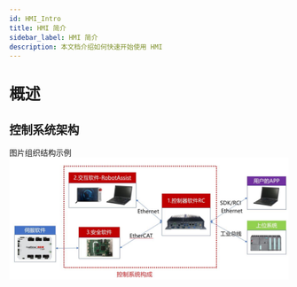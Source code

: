```yaml
---
id: HMI_Intro
title: HMI 简介
sidebar_label: HMI 简介
description: 本文档介绍如何快速开始使用 HMI
---
```

# 概述
## 控制系统架构
图片组织结构示例
![控制系统架构](./img/0_HMI介绍/图片组织结构示例.png)